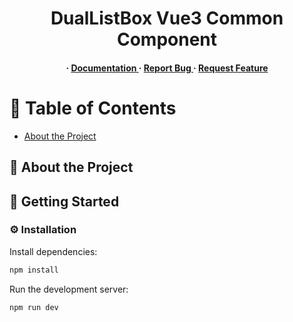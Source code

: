 <div align='center'>

<h1>DualListBox Vue3 Common Component</h1>
<h4> <span> · </span> <a href="https://github.com/dayansankalpa/ Owner avatar dual-listbox-vue3-common/blob/master/README.md"> Documentation </a> <span> · </span> <a href="https://github.com/dayansankalpa/ Owner avatar dual-listbox-vue3-common/issues"> Report Bug </a> <span> · </span> <a href="https://github.com/dayansankalpa/ Owner avatar dual-listbox-vue3-common/issues"> Request Feature </a> </h4>


</div>

# :notebook_with_decorative_cover: Table of Contents

- [About the Project](#star2-about-the-project)


## :star2: About the Project

## :toolbox: Getting Started

### :gear: Installation

Install dependencies:
```bash
npm install
```
Run the development server:
```bash
npm run dev
```
